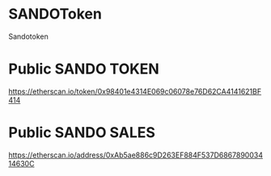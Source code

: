 # SANDOToken
Sandotoken

# Public SANDO TOKEN 
https://etherscan.io/token/0x98401e4314E069c06078e76D62CA4141621BF414

# Public SANDO SALES
https://etherscan.io/address/0xAb5ae886c9D263EF884F537D686789003414630C
